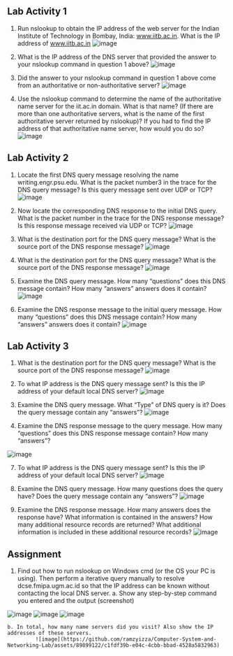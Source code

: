 
## Lab Activity 1
1. Run nslookup to obtain the IP address of the web server for the Indian Institute of Technology in Bombay, India: www.iitb.ac.in. What is the IP address of www.iitb.ac.in
![image](https://github.com/ramzyizza/Computer-System-and-Networking-Lab/assets/89899122/1906828e-947b-4e06-854e-b4edd2917b62)

2. What is the IP address of the DNS server that provided the answer to your nslookup command in question 1 above?
![image](https://github.com/ramzyizza/Computer-System-and-Networking-Lab/assets/89899122/6b5f52f9-0047-4ea8-96e5-d0e697144f52)

4. Did the answer to your nslookup command in question 1 above come from an authoritative or non-authoritative server?
![image](https://github.com/ramzyizza/Computer-System-and-Networking-Lab/assets/89899122/367fc91b-ab2f-408e-bc06-9260eaf06647)

5. Use the nslookup command to determine the name of the authoritative name server for the iit.ac.in domain. What is that name? (If there are more than one authoritative servers, what is the name of the first authoritative server returned by nslookup)? If you had to find the IP address of that authoritative name server, how would you do so?
![image](https://github.com/ramzyizza/Computer-System-and-Networking-Lab/assets/89899122/3184958a-49f8-4e90-8ba0-03e9e771362f)

## Lab Activity 2
1. Locate the first DNS query message resolving the name writing.engr.psu.edu. What is the packet number3 in the trace for the DNS query message? Is this query message sent over UDP or TCP?
![image](https://github.com/ramzyizza/Computer-System-and-Networking-Lab/assets/89899122/8aae55dd-5689-4a12-8b6b-363c29464bf0)

2. Now locate the corresponding DNS response to the initial DNS query. What is the packet number in the trace for the DNS response message? Is this response message received via UDP or TCP?
![image](https://github.com/ramzyizza/Computer-System-and-Networking-Lab/assets/89899122/c373b5d9-df87-4f3b-8a33-ba3ffdfa344d)

3. What is the destination port for the DNS query message? What is the source port of the DNS response message?
![image](https://github.com/ramzyizza/Computer-System-and-Networking-Lab/assets/89899122/f1849be1-2d24-48c9-aed1-deac5753e1ca)

4. What is the destination port for the DNS query message? What is the source port of the DNS response message?
![image](https://github.com/ramzyizza/Computer-System-and-Networking-Lab/assets/89899122/0c36f833-8c5a-4893-adca-c0b09f67e364)

5. Examine the DNS query message. How many “questions” does this DNS message contain? How many “answers” answers does it contain?
![image](https://github.com/ramzyizza/Computer-System-and-Networking-Lab/assets/89899122/a86b2d12-6796-4a94-b423-5540e343cf3f)

6. Examine the DNS response message to the initial query message. How many “questions” does this DNS message contain? How many “answers” answers does it contain?
![image](https://github.com/ramzyizza/Computer-System-and-Networking-Lab/assets/89899122/ba4ce76f-515e-46e0-9326-cd97f85a2e46)

## Lab Activity 3
1. What is the destination port for the DNS query message? What is the source port of the DNS response message?
![image](https://github.com/ramzyizza/Computer-System-and-Networking-Lab/assets/89899122/b65c3cd9-7f7b-430e-8f3d-e6ff84931a1b)

2. To what IP address is the DNS query message sent? Is this the IP address of your default local DNS server?
![image](https://github.com/ramzyizza/Computer-System-and-Networking-Lab/assets/89899122/8a1244e3-65f0-4f13-8f00-6d9fcddcc0ea)

3. Examine the DNS query message. What “Type” of DNS query is it? Does the query message contain any “answers”?
![image](https://github.com/ramzyizza/Computer-System-and-Networking-Lab/assets/89899122/3abc31cd-41fc-497d-bc2e-42bb4a05eb79)

4. Examine the DNS response message to the query message. How many “questions” does this DNS response message contain? How many “answers”?
  
![image](https://github.com/ramzyizza/Computer-System-and-Networking-Lab/assets/89899122/151bd856-c1cf-4573-9d37-962e1dabbb4d)

7. To what IP address is the DNS query message sent? Is this the IP address of your default local DNS server?
![image](https://github.com/ramzyizza/Computer-System-and-Networking-Lab/assets/89899122/1826dd88-848f-4b26-9f6f-85473ad46de1)

8. Examine the DNS query message. How many questions does the query have? Does the query message contain any “answers”?
![image](https://github.com/ramzyizza/Computer-System-and-Networking-Lab/assets/89899122/4aa2da7a-bef1-44dc-9314-9ced00a6b5f1)

9. Examine the DNS response message. How many answers does the response have? What information is contained in the answers? How many additional resource records are returned? What additional information is included in these additional resource records?
![image](https://github.com/ramzyizza/Computer-System-and-Networking-Lab/assets/89899122/453f86a4-ed03-4a3d-92f3-2f890992e5a9)

## Assignment
1. Find out how to run nslookup on Windows cmd (or the OS your PC is using). Then perform a iterative query manually to resolve dcse.fmipa.ugm.ac.id so that the IP address can be known without contacting the local DNS server.
a. Show any step-by-step command you entered and the output (screenshot)

![image](https://github.com/ramzyizza/Computer-System-and-Networking-Lab/assets/89899122/3d835c3a-b9cf-41ba-983b-82656cba4cbf)	![image](https://github.com/ramzyizza/Computer-System-and-Networking-Lab/assets/89899122/77e79e3e-856f-45f9-a6fc-eabfc60c42c4)
![image](https://github.com/ramzyizza/Computer-System-and-Networking-Lab/assets/89899122/1355aff8-68e7-48b0-accc-fa68e4a39383)

	b. In total, how many name servers did you visit? Also show the IP addresses of these servers.
			 ![image](https://github.com/ramzyizza/Computer-System-and-Networking-Lab/assets/89899122/c1fdf39b-e04c-4cbb-bbad-4528a5832963)
